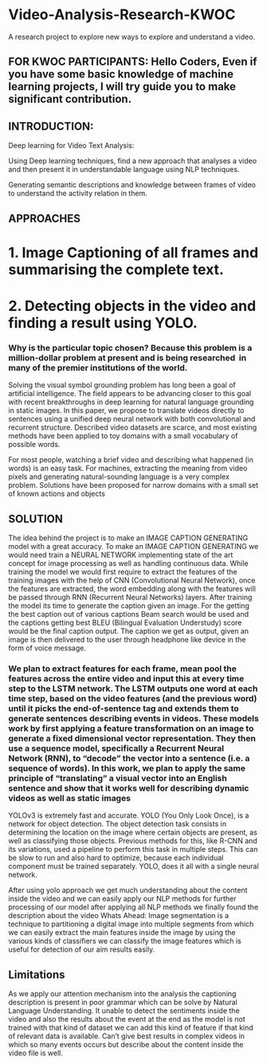 # Video-Analysis-Research-KWOC
A research project to explore new ways to explore and understand a video.

## FOR KWOC PARTICIPANTS: Hello Coders, Even if you have some basic knowledge of machine learning projects, I will try guide you to make significant contribution. 

## INTRODUCTION:
Deep learning for Video Text Analysis:

Using Deep learning techniques, find a new approach that analyses a video and then present it in understandable language using NLP techniques.

Generating semantic descriptions and knowledge between frames of video to understand the activity relation in them.

## APPROACHES
# 1. Image Captioning of all frames and summarising the complete text.
# 2. Detecting objects in the video and finding a result using YOLO.

### Why is the particular topic chosen? Because this problem is a million-dollar problem at present and is being researched  in many of the premier institutions of the world. 
Solving the visual symbol grounding problem has long been a goal of artificial intelligence. The field appears to be advancing closer to this goal with recent breakthroughs in deep learning for natural language grounding in static images. In this paper, we propose to translate videos directly to sentences using a unified deep neural network with both convolutional and recurrent structure. Described video datasets are scarce, and most existing methods have been applied to toy domains with a small vocabulary of possible words.

For most people, watching a brief video and describing what happened (in words) is an easy task. For machines, extracting the meaning from video pixels and generating natural-sounding language is a very complex problem. Solutions have been proposed for narrow domains with a small set of known actions and objects

## SOLUTION

The idea behind the project is to make an IMAGE CAPTION GENERATING model with a great accuracy. To make an IMAGE CAPTION GENERATING we would need train a NEURAL NETWORK implementing state of the art concept for image processing as well as handling continuous data. While training the model we would first require to extract the features of the training images with the help of CNN (Convolutional Neural Network), once the features are extracted, the word embedding along with the features will be passed through RNN (Recurrent Neural Networks) layers.
After training the model its time to generate the caption given an image. For the getting the best caption out of various captions Beam search would be used and the captions getting best BLEU (Bilingual Evaluation Understudy) score would be the final caption output. The caption we get as output, given an image is then delivered to the user through headphone like device in the form of voice message.  

### We plan to extract features for each frame, mean pool the features across the entire video and input this at every time step to the LSTM network. The LSTM outputs one word at each time step, based on the video features (and the previous word) until it picks the end-of-sentence tag and extends them to generate sentences describing events in videos. These models work by first applying a feature transformation on an image to generate a fixed dimensional vector representation. They then use a sequence model, specifically a Recurrent Neural Network (RNN), to “decode” the vector into a sentence (i.e. a sequence of words). In this work, we plan to apply the same principle of “translating” a visual vector into an English sentence and show that it works well for describing dynamic videos as well as static images


YOLOv3 is extremely fast and accurate. YOLO (You Only Look Once), is a network for object detection. The object detection task consists in determining the location on the image where certain objects are present, as well as classifying those objects. Previous methods for this, like R-CNN and its variations, used a pipeline to perform this task in multiple steps. This can be slow to run and also hard to optimize, because each individual component must be trained separately. YOLO, does it all with a single neural network.
 
After using yolo approach we get much understanding about the content inside the video and we can easily apply our NLP methods for further processing of our model after applying all NLP methods we finally found the description about the video
Whats Ahead:
Image segmentation is a technique to partitioning a digital image into multiple segments from which we can easily extract the main features inside the image by using the various kinds of classifiers we can classify the image features which is useful for detection of our aim results easily. 



## Limitations
As we apply our attention mechanism into the analysis the captioning description is present in poor grammar which can be solve by Natural Language Understanding.
It unable to detect the sentiments inside the video and also the results about the event at the end as the model is not trained with that kind of dataset we can add this kind of feature if that kind of relevant data is available.
Can’t give best results in complex videos in which so many events occurs but describe about the content inside the video file is well. 


